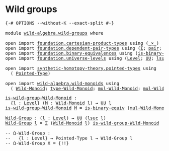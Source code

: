 # Wild groups

<pre class="Agda"><a id="24" class="Symbol">{-#</a> <a id="28" class="Keyword">OPTIONS</a> <a id="36" class="Pragma">--without-K</a> <a id="48" class="Pragma">--exact-split</a> <a id="62" class="Symbol">#-}</a>

<a id="67" class="Keyword">module</a> <a id="74" href="wild-algebra.wild-groups.html" class="Module">wild-algebra.wild-groups</a> <a id="99" class="Keyword">where</a>

<a id="106" class="Keyword">open</a> <a id="111" class="Keyword">import</a> <a id="118" href="foundation.cartesian-product-types.html" class="Module">foundation.cartesian-product-types</a> <a id="153" class="Keyword">using</a> <a id="159" class="Symbol">(</a><a id="160" href="foundation-core.cartesian-product-types.html#577" class="Function Operator">_×_</a><a id="163" class="Symbol">)</a>
<a id="165" class="Keyword">open</a> <a id="170" class="Keyword">import</a> <a id="177" href="foundation.dependent-pair-types.html" class="Module">foundation.dependent-pair-types</a> <a id="209" class="Keyword">using</a> <a id="215" class="Symbol">(</a><a id="216" href="foundation-core.dependent-pair-types.html#502" class="Record">Σ</a><a id="217" class="Symbol">;</a> <a id="219" href="foundation-core.dependent-pair-types.html#575" class="InductiveConstructor">pair</a><a id="223" class="Symbol">;</a> <a id="225" href="foundation-core.dependent-pair-types.html#592" class="Field">pr1</a><a id="228" class="Symbol">;</a> <a id="230" href="foundation-core.dependent-pair-types.html#604" class="Field">pr2</a><a id="233" class="Symbol">)</a>
<a id="235" class="Keyword">open</a> <a id="240" class="Keyword">import</a> <a id="247" href="foundation.binary-equivalences.html" class="Module">foundation.binary-equivalences</a> <a id="278" class="Keyword">using</a> <a id="284" class="Symbol">(</a><a id="285" href="foundation.binary-equivalences.html#948" class="Function">is-binary-equiv</a><a id="300" class="Symbol">)</a>
<a id="302" class="Keyword">open</a> <a id="307" class="Keyword">import</a> <a id="314" href="foundation.universe-levels.html" class="Module">foundation.universe-levels</a> <a id="341" class="Keyword">using</a> <a id="347" class="Symbol">(</a><a id="348" href="Agda.Primitive.html#597" class="Postulate">Level</a><a id="353" class="Symbol">;</a> <a id="355" href="foundation-core.universe-levels.html#222" class="Primitive">UU</a><a id="357" class="Symbol">;</a> <a id="359" href="Agda.Primitive.html#780" class="Primitive">lsuc</a><a id="363" class="Symbol">)</a>

<a id="366" class="Keyword">open</a> <a id="371" class="Keyword">import</a> <a id="378" href="synthetic-homotopy-theory.pointed-types.html" class="Module">synthetic-homotopy-theory.pointed-types</a> <a id="418" class="Keyword">using</a>
  <a id="426" class="Symbol">(</a> <a id="428" href="synthetic-homotopy-theory.pointed-types.html#392" class="Function">Pointed-Type</a><a id="440" class="Symbol">)</a>

<a id="443" class="Keyword">open</a> <a id="448" class="Keyword">import</a> <a id="455" href="wild-algebra.wild-monoids.html" class="Module">wild-algebra.wild-monoids</a> <a id="481" class="Keyword">using</a>
  <a id="489" class="Symbol">(</a> <a id="491" href="wild-algebra.wild-monoids.html#2594" class="Function">Wild-Monoid</a><a id="502" class="Symbol">;</a> <a id="504" href="wild-algebra.wild-monoids.html#2826" class="Function">type-Wild-Monoid</a><a id="520" class="Symbol">;</a> <a id="522" href="wild-algebra.wild-monoids.html#3479" class="Function">mul-Wild-Monoid</a><a id="537" class="Symbol">;</a> <a id="539" href="wild-algebra.wild-monoids.html#3673" class="Function">mul-Wild-Monoid&#39;</a><a id="555" class="Symbol">)</a>
</pre>
<pre class="Agda"><a id="is-wild-group-Wild-Monoid"></a><a id="570" href="wild-algebra.wild-groups.html#570" class="Function">is-wild-group-Wild-Monoid</a> <a id="596" class="Symbol">:</a>
  <a id="600" class="Symbol">{</a><a id="601" href="wild-algebra.wild-groups.html#601" class="Bound">l</a> <a id="603" class="Symbol">:</a> <a id="605" href="Agda.Primitive.html#597" class="Postulate">Level</a><a id="610" class="Symbol">}</a> <a id="612" class="Symbol">(</a><a id="613" href="wild-algebra.wild-groups.html#613" class="Bound">M</a> <a id="615" class="Symbol">:</a> <a id="617" href="wild-algebra.wild-monoids.html#2594" class="Function">Wild-Monoid</a> <a id="629" href="wild-algebra.wild-groups.html#601" class="Bound">l</a><a id="630" class="Symbol">)</a> <a id="632" class="Symbol">→</a> <a id="634" href="foundation-core.universe-levels.html#222" class="Primitive">UU</a> <a id="637" href="wild-algebra.wild-groups.html#601" class="Bound">l</a>
<a id="639" href="wild-algebra.wild-groups.html#570" class="Function">is-wild-group-Wild-Monoid</a> <a id="665" href="wild-algebra.wild-groups.html#665" class="Bound">M</a> <a id="667" class="Symbol">=</a> <a id="669" href="foundation.binary-equivalences.html#948" class="Function">is-binary-equiv</a> <a id="685" class="Symbol">(</a><a id="686" href="wild-algebra.wild-monoids.html#3479" class="Function">mul-Wild-Monoid</a> <a id="702" href="wild-algebra.wild-groups.html#665" class="Bound">M</a><a id="703" class="Symbol">)</a>

<a id="Wild-Group"></a><a id="706" href="wild-algebra.wild-groups.html#706" class="Function">Wild-Group</a> <a id="717" class="Symbol">:</a> <a id="719" class="Symbol">(</a><a id="720" href="wild-algebra.wild-groups.html#720" class="Bound">l</a> <a id="722" class="Symbol">:</a> <a id="724" href="Agda.Primitive.html#597" class="Postulate">Level</a><a id="729" class="Symbol">)</a> <a id="731" class="Symbol">→</a> <a id="733" href="foundation-core.universe-levels.html#222" class="Primitive">UU</a> <a id="736" class="Symbol">(</a><a id="737" href="Agda.Primitive.html#780" class="Primitive">lsuc</a> <a id="742" href="wild-algebra.wild-groups.html#720" class="Bound">l</a><a id="743" class="Symbol">)</a>
<a id="745" href="wild-algebra.wild-groups.html#706" class="Function">Wild-Group</a> <a id="756" href="wild-algebra.wild-groups.html#756" class="Bound">l</a> <a id="758" class="Symbol">=</a> <a id="760" href="foundation-core.dependent-pair-types.html#502" class="Record">Σ</a> <a id="762" class="Symbol">(</a><a id="763" href="wild-algebra.wild-monoids.html#2594" class="Function">Wild-Monoid</a> <a id="775" href="wild-algebra.wild-groups.html#756" class="Bound">l</a><a id="776" class="Symbol">)</a> <a id="778" href="wild-algebra.wild-groups.html#570" class="Function">is-wild-group-Wild-Monoid</a>

<a id="805" class="Comment">-- Ω-Wild-Group :</a>
<a id="823" class="Comment">--   {l : Level} → Pointed-Type l → Wild-Group l</a>
<a id="872" class="Comment">-- Ω-Wild-Group X = {!!}</a>
</pre>